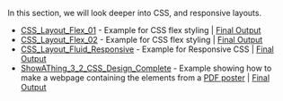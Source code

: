In this section, we will look deeper into CSS, and responsive layouts.
* [CSS_Layout_Flex_01](https://github.com/MathuraMG/IMA-Low-Res-Connections-Lab/tree/master/Fall2020/Week_02%7CHTML_CSS/CSS_Layout_Flex_01) - Example for CSS flex styling | [Final Output](https://mathuramg.com/IMA-Low-Res-Connections-Lab/Fall2020/Week_02|HTML_CSS/CSS_Layout_Flex_01/index.html)
* [CSS_Layout_Flex_02](https://github.com/MathuraMG/IMA-Low-Res-Connections-Lab/tree/master/Fall2020/Week_02%7CHTML_CSS/CSS_Layout_Flex_02) - Example for CSS flex styling | [Final Output](https://mathuramg.com/IMA-Low-Res-Connections-Lab/Fall2020/Week_02|HTML_CSS/CSS_Layout_Flex_02/index.html)
* [CSS_Layout_Fluid_Responsive](https://github.com/MathuraMG/IMA-Low-Res-Connections-Lab/tree/master/Fall2020/Week_02%7CHTML_CSS/CSS_Layout_Fluid_Responsive) - Example for Responsive CSS | [Final Output](https://mathuramg.com/IMA-Low-Res-Connections-Lab/Fall2020/Week_02|HTML_CSS/CSS_Layout_Fluid_Responsive/index.html)
* [ShowAThing_3_2_CSS_Design_Complete](https://github.com/MathuraMG/IMA-Low-Res-Connections-Lab/tree/master/Fall2020/Week_02%7CHTML_CSS/ShowAThing_3_2_CSS_Design_Complete) - Example showing how to make a webpage containing the elements from a [PDF poster](https://github.com/MathuraMG/IMA-Low-Res-Connections-Lab/blob/master/Fall2020/Week_02%7CHTML_CSS/Show_A_Thing.pdf) | [Final Output](https://mathuramg.com/IMA-Low-Res-Connections-Lab/Fall2020/Week_02|HTML_CSS/ShowAThing_3_2_CSS_Design_Complete/index.html)
